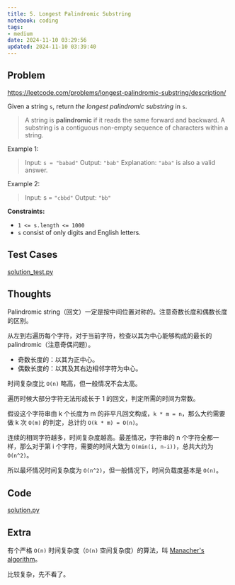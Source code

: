 ```yaml
---
title: 5. Longest Palindromic Substring
notebook: coding
tags:
- medium
date: 2024-11-10 03:29:56
updated: 2024-11-10 03:39:40
---
```

## Problem

<https://leetcode.com/problems/longest-palindromic-substring/description/>

Given a string `s`, return _the longest palindromic substring_ in `s`.

> A string is **palindromic** if it reads the same forward and backward.
> A substring is a contiguous non-empty sequence of characters within a string.

Example 1:

> Input: `s = "babad"`
> Output: `"bab"`
> Explanation: `"aba"` is also a valid answer.

Example 2:

> Input: s = `"cbbd"`
> Output: `"bb"`

**Constraints:**

- `1 <= s.length <= 1000`
- `s` consist of only digits and English letters.

## Test Cases

[solution_test.py](5-longest-palindromic-substring/solution_test.py)

## Thoughts

Palindromic string（回文）一定是按中间位置对称的。注意奇数长度和偶数长度的区别。

从左到右遍历每个字符，对于当前字符，检查以其为中心能够构成的最长的 palindromic（注意奇偶问题）。

- 奇数长度的：以其为正中心。
- 偶数长度的：以其及其右边相邻字符为中心。

时间复杂度比 `O(n)` 略高，但一般情况不会太高。

遍历时候大部分字符无法形成长于 1 的回文，判定所需的时间为常数。

假设这个字符串由 k 个长度为 m 的非平凡回文构成，`k * m = n`，那么大约需要做 k 次 `O(m)` 的判定，总计约 `O(k * m) = O(n)`。

连续的相同字符越多，时间复杂度越高。最差情况，字符串的 n 个字符全都一样，那么对于第 i 个字符，需要的时间大致为 `O(min(i, n-i))`，总共大约为 `O(n^2)`。

所以最坏情况时间复杂度为 `O(n^2)`，但一般情况下，时间负载度基本是 `O(n)`。

## Code

[solution.py](5-longest-palindromic-substring/solution.py)

## Extra

有个严格 `O(n)` 时间复杂度（`O(n)` 空间复杂度）的算法，叫 [Manacher's algorithm](https://en.wikipedia.org/wiki/Longest_palindromic_substring#Manacher's_algorithm)。

比较复杂，先不看了。
